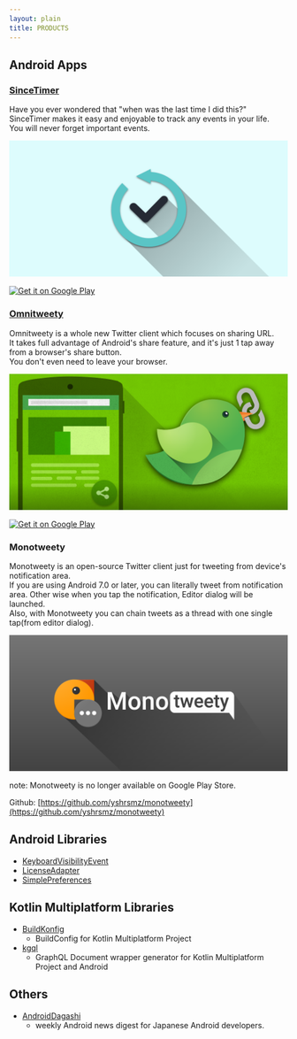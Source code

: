 ```yaml
---
layout: plain
title: PRODUCTS
---
```


## Android Apps

### [SinceTimer](https://play.google.com/store/apps/details?id=com.codingfeline.sincetimer)

Have you ever wondered that "when was the last time I did this?"  
SinceTimer makes it easy and enjoyable to track any events in your life.  
You will never forget important events.


![feature](/assets/img/products/sincetimer/feature.png)

<a href='https://play.google.com/store/apps/details?id=com.codingfeline.sincetimer&pcampaignid=MKT-Other-global-all-co-prtnr-py-PartBadge-Mar2515-1'><img alt='Get it on Google Play' src='https://play.google.com/intl/en_us/badges/images/generic/en_badge_web_generic.png' width="200" style="padding: 0;"/></a>

### [Omnitweety](https://play.google.com/store/apps/details?id=net.yslibrary.omnitweety)

Omnitweety is a whole new Twitter client which focuses on sharing URL.  
It takes full advantage of Android's share feature, and it's just 1 tap away from a browser's share button.  
You don't even need to leave your browser.


![feature](/assets/img/products/omnitweety-android/feature.png)

<a href='https://play.google.com/store/apps/details?id=net.yslibrary.omnitweety&utm_source=blog-product-page&pcampaignid=MKT-Other-global-all-co-prtnr-py-PartBadge-Mar2515-1'><img alt='Get it on Google Play' src='https://play.google.com/intl/en_us/badges/images/generic/en_badge_web_generic.png' width="200" style="padding: 0;"/></a>

### Monotweety

Monotweety is an open-source Twitter client just for tweeting from device's notification area.  
If you are using Android 7.0 or later, you can literally tweet from notification area. Other wise when you tap the notification, Editor dialog will be launched.  
Also, with Monotweety you can chain tweets as a thread with one single tap(from editor dialog).

![feature](/assets/img/products/monotweety/feature.png)

note: Monotweety is no longer available on Google Play Store.

Github: [https://github.com/yshrsmz/monotweety](https://github.com/yshrsmz/monotweety)



## Android Libraries

- [KeyboardVisibilityEvent](https://github.com/yshrsmz/KeyboardVisibilityEvent)
- [LicenseAdapter](https://github.com/yshrsmz/LicenseAdapter)
- [SimplePreferences](https://github.com/yshrsmz/simple-preferences)

## Kotlin Multiplatform Libraries

- [BuildKonfig](https://github.com/yshrsmz/BuildKonfig)
  - BuildConfig for Kotlin Multiplatform Project
- [kgql](https://github.com/yshrsmz/kgql)
  - GraphQL Document wrapper generator for Kotlin Multiplatform Project and Android

## Others

- [AndroidDagashi](https://androiddagashi.github.io)
  - weekly Android news digest for Japanese Android developers.

